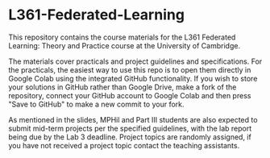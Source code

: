 # L361-Federated-Learning
This repository contains the course materials for the L361 Federated Learning: Theory and Practice course at the University of Cambridge.

The materials cover practicals and project guidelines and specifications. For the practicals, the easiest way to use this repo is to open them directly in Google Colab using the integrated GitHub functionality. If you wish to store your solutions in GitHub rather than Google Drive, make a fork of the repository, connect your GitHub account to Google Colab and then press "Save to GitHub" to make a new commit to your fork.

As mentioned in the slides, MPHil and Part III students are also expected to submit mid-term projects per the specified guidelines, with the lab report being due by the Lab 3 deadline. Project topics are randomly assigned, if you have not received a project topic contact the teaching assistants. 
